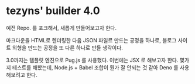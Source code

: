 # tezyns' builder 4.0

예전 Repo. 를 포크해서, 새롭게 만들어보고자 한다.

마크다운을 HTML로 렌더링한 다음 JSON 파일르 만드는 공정을 하나로, 블로그 사이트 외형을 만드는 공정을 또 다른 하나로 만들 생각이다.

3.0까지는 템플릿 엔진으로 Pug.js 를 사용했다. 이번에는 JSX 로 해보고자 한다. 몇가지 테스트를 해봤는데, Node.js + Babel 조합이 뭔가 잘 안되는 것 같아 Deno 를 사용해보려고 한다.